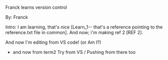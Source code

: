 Franck learns version control

By: Franck

Intro: I am learning, that's nice [Learn_1-- that's a reference pointing to the reference.txt file in common].
And now; i'm making ref 2 [REF 2].

And now I'm editing from VS code!
(or Am I?)

- and now from term2
Try from VS / Pushing from there too